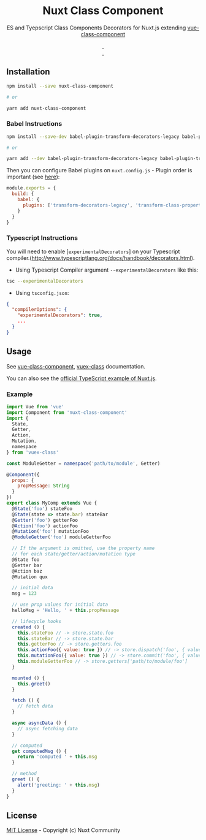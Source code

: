 <h1 align="center">Nuxt Class Component</h1>
<p align="center">ES and Tyepscript Class Components Decorators for Nuxt.js extending <a href="https://github.com/vuejs/vue-class-component">vue-class-component</a></p>
<p align="center">
<a href="https://david-dm.org/nuxt-community/nuxt-class-component">
    <img alt="" src="https://david-dm.org/nuxt-community/nuxt-class-component/status.svg?style=flat-square">
</a>
<a href="https://codecov.io/gh/nuxt-community/nuxt-class-component">
    <img alt="" src="https://img.shields.io/codecov/c/github/nuxt-community/nuxt-class-component.svg?style=flat-square">
</a>
<br>
<a href="https://npmjs.com/package/nuxt-class-component">
    <img alt="" src="https://img.shields.io/npm/v/nuxt-class-component/latest.svg?style=flat-square">
</a>
<a href="https://npmjs.com/package/nuxt-class-component">
    <img alt="" src="https://img.shields.io/npm/dt/nuxt-class-component.svg?style=flat-square">
</a>
</p>


## Installation

```bash
npm install --save nuxt-class-component

# or

yarn add nuxt-class-component
```

### Babel Instructions

```bash
npm install --save-dev babel-plugin-transform-decorators-legacy babel-plugin-transform-class-properties

# or

yarn add --dev babel-plugin-transform-decorators-legacy babel-plugin-transform-class-properties
```

Then you can configure Babel plugins on `nuxt.config.js` - Plugin order is important (see [here](https://github.com/loganfsmyth/babel-plugin-transform-decorators-legacy#note-order-of-plugins-matters)):

```js
module.exports = {
  build: {
    babel: {
      plugins: ['transform-decorators-legacy', 'transform-class-properties']
    }
  }
}

```

### Typescript Instructions

You will need to enable [`experimentalDecorators`] on your Typescript compiler.(http://www.typescriptlang.org/docs/handbook/decorators.html).

- Using Typescript Compiler argument `--experimentalDecorators` like this:
```bash
tsc --experimentalDecorators
```

- Using `tsconfig.json`:
```json
{
  "compilerOptions": {
    "experimentalDecorators": true,
    ...
  }
}
```

## Usage

See [vue-class-component](https://github.com/vuejs/vue-class-component), [vuex-class](https://github.com/vuejs/vuex) documentation.

You can also see the [official TypeScript example of Nuxt.js](https://github.com/nuxt/nuxt.js/tree/dev/examples/typescript).

### Example

```js
import Vue from 'vue'
import Component from 'nuxt-class-component'
import {
  State,
  Getter,
  Action,
  Mutation,
  namespace
} from 'vuex-class'

const ModuleGetter = namespace('path/to/module', Getter)

@Component({
  props: {
    propMessage: String
  }
})
export class MyComp extends Vue {
  @State('foo') stateFoo
  @State(state => state.bar) stateBar
  @Getter('foo') getterFoo
  @Action('foo') actionFoo
  @Mutation('foo') mutationFoo
  @ModuleGetter('foo') moduleGetterFoo

  // If the argument is omitted, use the property name
  // for each state/getter/action/mutation type
  @State foo
  @Getter bar
  @Action baz
  @Mutation qux

  // initial data
  msg = 123

  // use prop values for initial data
  helloMsg = 'Hello, ' + this.propMessage

  // lifecycle hooks
  created () {
    this.stateFoo // -> store.state.foo
    this.stateBar // -> store.state.bar
    this.getterFoo // -> store.getters.foo
    this.actionFoo({ value: true }) // -> store.dispatch('foo', { value: true })
    this.mutationFoo({ value: true }) // -> store.commit('foo', { value: true })
    this.moduleGetterFoo // -> store.getters['path/to/module/foo']
  }

  mounted () {
    this.greet()
  }

  fetch () {
    // fetch data
  }

  async asyncData () {
    // async fetching data
  }

  // computed
  get computedMsg () {
    return 'computed ' + this.msg
  }

  // method
  greet () {
    alert('greeting: ' + this.msg)
  }
}
```


## License

[MIT License](./LICENSE) - Copyright (c) Nuxt Community

